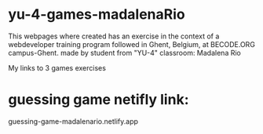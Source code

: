 # yu-4-games-madalenaRio
This webpages where created has an exercise in the context of a webdeveloper training program followed in Ghent, Belgium, at BECODE.ORG campus-Ghent.
made by student from "YU-4" classroom: Madalena Rio


My links to 3 games exercises

# guessing game netifly link:
guessing-game-madalenario.netlify.app


